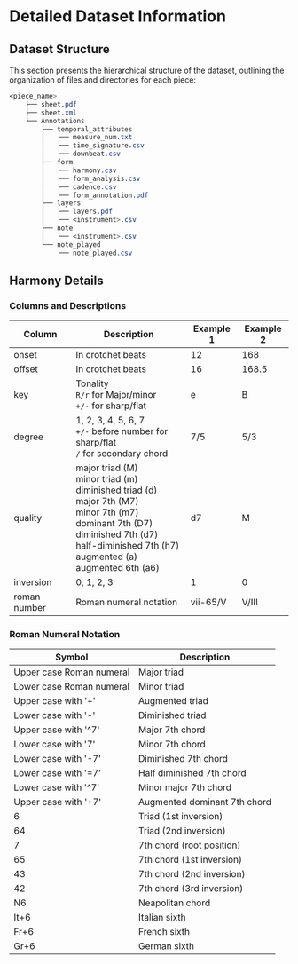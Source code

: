 # **Detailed Dataset Information**

## **Dataset Structure**

This section presents the hierarchical structure of the dataset, outlining the organization of files and directories for each piece:

```css
<piece_name>
    ├── sheet.pdf
    ├── sheet.xml
    └── Annotations
        ├── temporal_attributes
        │   └── measure_num.txt
        │   └── time_signature.csv
        │   └── downbeat.csv       
        ├── form
        │   ├── harmony.csv
        │   ├── form_analysis.csv
        │   ├── cadence.csv
        │   └── form_annotation.pdf
        ├── layers
        │   ├── layers.pdf
        │   └── <instrument>.csv
        ├── note
        │   └── <instrument>.csv
        └── note_played
            └── note_played.csv

```

## Harmony Details

### Columns and Descriptions

| Column       | Description                                      | Example 1   | Example 2  |
|--------------|--------------------------------------------------|-------------|------------|
| onset        | In crotchet beats                                | 12          | 168        |
| offset       | In crotchet beats                                | 16          | 168.5      |
| key          | Tonality <br> `R/r` for Major/minor <br> `+/-` for sharp/flat | e           | B          |
| degree       | 1, 2, 3, 4, 5, 6, 7 <br> `+/-` before number for sharp/flat <br> `/` for secondary chord  | 7/5         | 5/3        |
| quality      | major triad (M) <br> minor triad (m) <br> diminished triad (d) <br> major 7th (M7) <br> minor 7th (m7) <br> dominant 7th (D7) <br> diminished 7th (d7) <br> half-diminished 7th (h7) <br> augmented (a) <br> augmented 6th (a6) | d7 | M |
| inversion    | 0, 1, 2, 3                                       | 1           | 0          |
| roman number | Roman numeral notation                           | vii-65/V    | V/III      |

### Roman Numeral Notation

| Symbol         | Description                                  |
|----------------|----------------------------------------------|
| Upper case Roman numeral | Major triad                       |
| Lower case Roman numeral | Minor triad                       |
| Upper case with '+'      | Augmented triad                   |
| Lower case with '-'      | Diminished triad                  |
| Upper case with '^7'     | Major 7th chord                   |
| Lower case with '7'      | Minor 7th chord                   |
| Lower case with '-7'     | Diminished 7th chord              |
| Lower case with '=7'     | Half diminished 7th chord         |
| Lower case with '^7'     | Minor major 7th chord             |
| Upper case with '+7'     | Augmented dominant 7th chord      |
| 6                        | Triad (1st inversion)             |
| 64                       | Triad (2nd inversion)             |
| 7                        | 7th chord (root position)         |
| 65                       | 7th chord (1st inversion)         |
| 43                       | 7th chord (2nd inversion)         |
| 42                       | 7th chord (3rd inversion)         |
| N6                       | Neapolitan chord                  |
| It+6                     | Italian sixth                     |
| Fr+6                     | French sixth                      |
| Gr+6                     | German sixth                      |